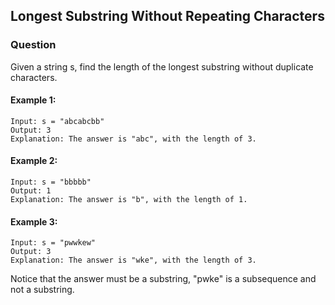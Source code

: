 ## Longest Substring Without Repeating Characters

### Question 

   Given a string s, find the length of the longest substring without duplicate characters.

 

#### Example 1:

    Input: s = "abcabcbb"
    Output: 3
    Explanation: The answer is "abc", with the length of 3.

#### Example 2:

    Input: s = "bbbbb"
    Output: 1
    Explanation: The answer is "b", with the length of 1.

#### Example 3:

    Input: s = "pwwkew"
    Output: 3
    Explanation: The answer is "wke", with the length of 3.
    
Notice that the answer must be a substring, "pwke" is a subsequence and not a substring.
 
